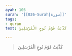```yaml
---
ayah: 105
surah: '[[026-Surah|سورة]]'
tags:
- quran
text: كَذَّبَتْ قَوْمُ نُوحٍ الْمُرْسَلِينَ

---
```

> كَذَّبَتْ قَوْمُ نُوحٍ الْمُرْسَلِينَ
